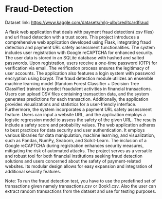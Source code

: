 # Fraud-Detection
Dataset link: https://www.kaggle.com/datasets/mlg-ulb/creditcardfraud

A flask web application that deals with payment fraud detection(.csv files) and url fraud detection with a trust score.
This project introduces a comprehensive web application developed using Flask, integrating fraud detection and payment URL safety assessment functionalities. The system includes user registration with Google reCAPTCHA for enhanced security. The user data is stored in an SQLite database with hashed and salted passwords.
Upon registration, users receive a one-time password (OTP) for verification via email. The verification process ensures the legitimacy of user accounts. The application also features a login system with password encryption using bcrypt.
The fraud detection module utilizes an ensemble machine learning model (Random Forest Classifier + Decision Tree Classifier) trained to predict fraudulent activities in financial transactions. Users can upload CSV files containing transaction data, and the system generates predictions for each transaction. Additionally, the application provides visualizations and statistics for a user-friendly interface.
Furthermore, the system incorporates a payment URL safety assessment feature. Users can input a website URL, and the application employs a logistic regression model to assess the safety of the given URL. The results include a safety score and probability values.
The web application adheres to best practices for data security and user authentication. It employs various libraries for data manipulation, machine learning, and visualization, such as Pandas, NumPy, Seaborn, and Scikit-Learn. The inclusion of a Google reCAPTCHA during registration enhances security measures, mitigating the risk of automated attacks.
The project serves as a versatile and robust tool for both financial institutions seeking fraud detection solutions and users concerned about the safety of payment-related websites. Its modular design allows for easy expansion and integration of additional security features.

Note: To run the fraud detection test, you have to use the predefined set of transactions given namely transactions.csv or Book1.csv. Also the user can extract random transactions from the dataset and use for testing purposes.

